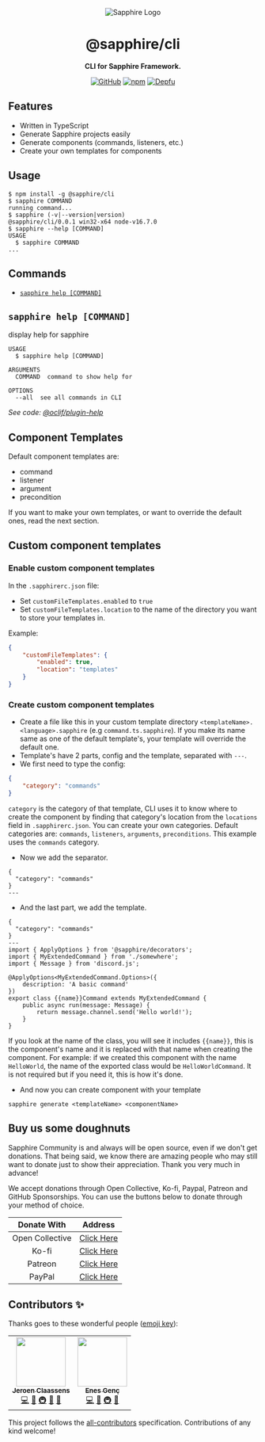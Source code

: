 <div align="center">

![Sapphire Logo](https://cdn.skyra.pw/gh-assets/sapphire-banner.png)

# @sapphire/cli

**CLI for Sapphire Framework.**

[![GitHub](https://img.shields.io/github/license/sapphiredev/cli)](https://github.com/sapphiredev/cli/blob/main/LICENSE.md)
[![npm](https://img.shields.io/npm/v/@sapphire/cli?color=crimson&logo=npm&style=flat-square)](https://www.npmjs.com/package/@sapphire/cli)
[![Depfu](https://badges.depfu.com/badges/5086e1d7764d4a0e53b443a9d86cc11b/count.svg)](https://depfu.com/github/sapphiredev/cli?project_id=31779)

</div>

## Features

-   Written in TypeScript
-   Generate Sapphire projects easily
-   Generate components (commands, listeners, etc.)
-   Create your own templates for components

## Usage

<!-- usage -->

```sh-session
$ npm install -g @sapphire/cli
$ sapphire COMMAND
running command...
$ sapphire (-v|--version|version)
@sapphire/cli/0.0.1 win32-x64 node-v16.7.0
$ sapphire --help [COMMAND]
USAGE
  $ sapphire COMMAND
...
```

<!-- usagestop -->

## Commands

<!-- commands -->

-   [`sapphire help [COMMAND]`](#sapphire-help-command)

## `sapphire help [COMMAND]`

display help for sapphire

```
USAGE
  $ sapphire help [COMMAND]

ARGUMENTS
  COMMAND  command to show help for

OPTIONS
  --all  see all commands in CLI
```

_See code: [@oclif/plugin-help](https://github.com/oclif/plugin-help/blob/v3.2.3/src/commands/help.ts)_

<!-- commandsstop -->

## Component Templates

Default component templates are:

-   command
-   listener
-   argument
-   precondition

If you want to make your own templates, or want to override the default ones, read the next section.

## Custom component templates

### Enable custom component templates

In the `.sapphirerc.json` file:

-   Set `customFileTemplates.enabled` to `true`
-   Set `customFileTemplates.location` to the name of the directory you want to store your templates in.

Example:

```json
{
	"customFileTemplates": {
		"enabled": true,
		"location": "templates"
	}
}
```

### Create custom component templates

-   Create a file like this in your custom template directory `<templateName>.<language>.sapphire` (e.g `command.ts.sapphire`). If you make its name same as one of the default template's, your template will override the default one.
-   Template's have 2 parts, config and the template, separated with `---`.
-   We first need to type the config:

```json
{
	"category": "commands"
}
```

`category` is the category of that template, CLI uses it to know where to create the component by finding that category's location from the `locations` field in `.sapphirerc.json`. You can create your own categories. Default categories are: `commands`, `listeners`, `arguments`, `preconditions`. This example uses the `commands` category.

-   Now we add the separator.

```
{
  "category": "commands"
}
---
```

-   And the last part, we add the template.

```
{
  "category": "commands"
}
---
import { ApplyOptions } from '@sapphire/decorators';
import { MyExtendedCommand } from './somewhere';
import { Message } from 'discord.js';

@ApplyOptions<MyExtendedCommand.Options>({
	description: 'A basic command'
})
export class {{name}}Command extends MyExtendedCommand {
	public async run(message: Message) {
		return message.channel.send('Hello world!');
	}
}

```

If you look at the name of the class, you will see it includes `{{name}}`, this is the component's name and it is replaced with that name when creating the component. For example: if we created this component with the name `HelloWorld`, the name of the exported class would be `HelloWorldCommand`. It is not required but if you need it, this is how it's done.

-   And now you can create component with your template

```
sapphire generate <templateName> <componentName>
```

## Buy us some doughnuts

Sapphire Community is and always will be open source, even if we don't get donations. That being said, we know there are amazing people who may still want to donate just to show their appreciation. Thank you very much in advance!

We accept donations through Open Collective, Ko-fi, Paypal, Patreon and GitHub Sponsorships. You can use the buttons below to donate through your method of choice.

|   Donate With   |                       Address                       |
| :-------------: | :-------------------------------------------------: |
| Open Collective | [Click Here](https://sapphirejs.dev/opencollective) |
|      Ko-fi      |      [Click Here](https://sapphirejs.dev/kofi)      |
|     Patreon     |    [Click Here](https://sapphirejs.dev/patreon)     |
|     PayPal      |     [Click Here](https://sapphirejs.dev/paypal)     |

## Contributors ✨

Thanks goes to these wonderful people ([emoji key](https://allcontributors.org/docs/en/emoji-key)):

<!-- ALL-CONTRIBUTORS-LIST:START - Do not remove or modify this section -->
<!-- prettier-ignore-start -->
<!-- markdownlint-disable -->
<table>
  <tr>
    <td align="center"><a href="https://favware.tech/"><img src="https://avatars3.githubusercontent.com/u/4019718?v=4?s=100" width="100px;" alt=""/><br /><sub><b>Jeroen Claassens</b></sub></a><br /><a href="https://github.com/sapphiredev/sapphire-cli/commits?author=Favna" title="Code">💻</a> <a href="https://github.com/sapphiredev/sapphire-cli/commits?author=Favna" title="Documentation">📖</a> <a href="#infra-Favna" title="Infrastructure (Hosting, Build-Tools, etc)">🚇</a> <a href="#projectManagement-Favna" title="Project Management">📆</a> <a href="#plugin-Favna" title="Plugin/utility libraries">🔌</a></td>
    <td align="center"><a href="https://github.com/enxg"><img src="https://avatars.githubusercontent.com/u/61084101?v=4?s=100" width="100px;" alt=""/><br /><sub><b>Enes Genç</b></sub></a><br /><a href="https://github.com/sapphiredev/sapphire-cli/commits?author=enxg" title="Code">💻</a> <a href="https://github.com/sapphiredev/sapphire-cli/commits?author=enxg" title="Documentation">📖</a> <a href="#infra-enxg" title="Infrastructure (Hosting, Build-Tools, etc)">🚇</a> <a href="#ideas-enxg" title="Ideas, Planning, & Feedback">🤔</a></td>
  </tr>
</table>

<!-- markdownlint-restore -->
<!-- prettier-ignore-end -->

<!-- ALL-CONTRIBUTORS-LIST:END -->

This project follows the [all-contributors](https://github.com/all-contributors/all-contributors) specification. Contributions of any kind welcome!
